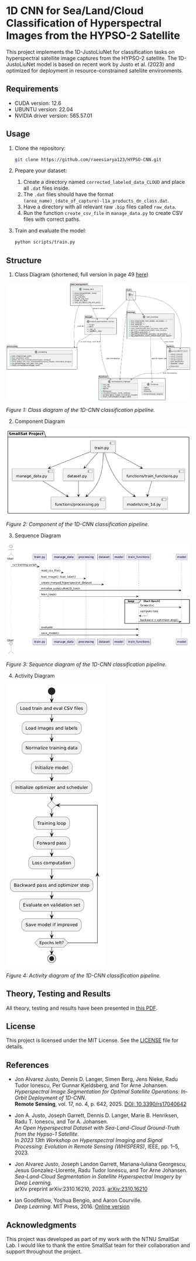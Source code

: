 # 1D CNN for Sea/Land/Cloud Classification of Hyperspectral Images from the HYPSO-2 Satellite

This project implements the 1D-JustoLiuNet for classification tasks on hyperspectral satellite image captures from the HYPSO-2 satellite.
The 1D-JustoLiuNet model is based on recent work by Justo et al. (2023) and optimized for deployment in resource-constrained satellite environments.

## Requirements

- CUDA version: 12.6
- UBUNTU version: 22.04
- NVIDIA driver version: 565.57.01

## Usage

1. Clone the repository:

    ```bash
    git clone https://github.com/raeesiarya123/HYPSO-CNN.git
    ```

2. Prepare your dataset:
    1. Create a directory named `corrected_labeled_data_CLOUD` and place all `.dat` files inside.
    2. The `.dat` files should have the format `(area_name)_(date_of_capture)-l1a_products_dn_class.dat`.
    3. Have a directory with all relevant raw `.bip` files called `raw_data`.
    4. Run the function `create_csv_file` in `manage_data.py` to create CSV files with correct paths.

3. Train and evaluate the model:

    ```bash
    python scripts/train.py
    ```

## Structure

1. Class Diagram (shortened, full version in page 49 [here](readme_files/Final_Report_1D-JustoLiuNet_HYPSO-2.pdf))

![Shortened class diagram](readme_files/class_diagram_HYPSO_shortened.png)

*Figure 1: Class diagram of the 1D-CNN classification pipeline.*

2. Component Diagram

![Component diagram](readme_files/component_diagram.png)

*Figure 2: Component of the 1D-CNN classification pipeline.*

3. Sequence Diagram

![Sequence diagram](readme_files/sequence_diagram.png)

*Figure 3: Sequence diagram of the 1D-CNN classification pipeline.*

4. Activity Diagram

![Activity diagram](readme_files/activity_diagram.png)

*Figure 4: Activity diagram of the 1D-CNN classification pipeline.*

## Theory, Testing and Results

All theory, testing and results have been presented in [this PDF](readme_files/Final_Report_1D-JustoLiuNet_HYPSO-2.pdf).

## License

This project is licensed under the MIT License. See the [LICENSE](LICENSE) file for details.

## References

- Jon Alvarez Justo, Dennis D. Langer, Simen Berg, Jens Nieke, Radu Tudor Ionescu, Per Gunnar Kjeldsberg, and Tor Arne Johansen.  
  *Hyperspectral Image Segmentation for Optimal Satellite Operations: In-Orbit Deployment of 1D-CNN*.  
  **Remote Sensing**, vol. 17, no. 4, p. 642, 2025. [DOI: 10.3390/rs17040642](https://doi.org/10.3390/rs17040642)

- Jon A. Justo, Joseph Garrett, Dennis D. Langer, Marie B. Henriksen, Radu T. Ionescu, and Tor A. Johansen.  
  *An Open Hyperspectral Dataset with Sea-Land-Cloud Ground-Truth from the Hypso-1 Satellite*.  
  In *2023 13th Workshop on Hyperspectral Imaging and Signal Processing: Evolution in Remote Sensing (WHISPERS)*, IEEE, pp. 1–5, 2023.

- Jon Alvarez Justo, Joseph Landon Garrett, Mariana-Iuliana Georgescu, Jesus Gonzalez-Llorente, Radu Tudor Ionescu, and Tor Arne Johansen.  
  *Sea-Land-Cloud Segmentation in Satellite Hyperspectral Imagery by Deep Learning*.  
  arXiv preprint arXiv:2310.16210, 2023. [arXiv:2310.16210](https://arxiv.org/abs/2310.16210)

- Ian Goodfellow, Yoshua Bengio, and Aaron Courville.  
  *Deep Learning*. MIT Press, 2016. [Online version](https://www.deeplearningbook.org/)

## Acknowledgments

This project was developed as part of my work with the NTNU SmallSat Lab. I would like to thank the entire SmallSat team for their collaboration and support throughout the project.